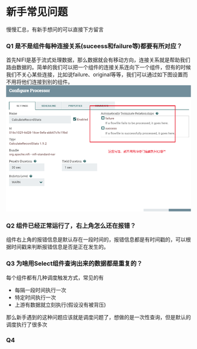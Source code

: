 # 新手常见问题

慢慢汇总，有新手想问的可以直接下方留言

### Q1 是不是组件每种连接关系(suceess和failure等)都要有所对应？

首先NIFI是基于流式处理数据，那么数据就会有移动方向，连接关系就是帮助我们路由数据的。简单的我们可以把一个组件的连接关系连向下一个组件，但有的时候我们不关心某些连接，比如说failure、original等等，我们可以通过如下图设置而不用将他们连接到别的组件。
![](./img/new/1.png)

### Q2 组件已经正常运行了，右上角怎么还在报错？

组件右上角的报错信息是默认存在一段时间的，报错信息都是有时间戳的，可以根据时间戳来判断报错信息是否是正在发生的。

### Q3 为啥用Select组件查询出来的数据都是重复的？

每个组件都有几种调度触发方式，常见的有

* 每隔一段时间执行一次
* 特定时间执行一次
* 上游有数据就立刻执行(假设没有被背压)

那么新手遇到的这种问题应该就是调度问题了，想做的是一次性查询，但是默认的调度执行了很多次

### Q4 